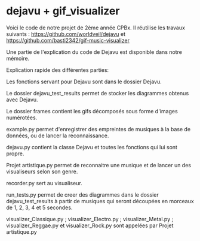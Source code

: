# dejavu + gif_visualizer

Voici le code de notre projet de 2ème année CPBx.
Il réutilise les travaux suivants : https://github.com/worldveil/dejavu et https://github.com/basti2342/gif-music-visualizer

Une partie de l'explication du code de Dejavu est disponible dans notre mémoire.



Explication rapide des différentes parties:

Les fonctions servant pour Dejavu sont dans le dossier Dejavu.

Le dossier dejavu_test_results permet de stocker les diagrammes obtenus avec Dejavu.

Le dossier frames contient les gifs décomposés sous forme d'images numérotées.

example.py permet d'enregistrer des empreintes de musiques à la base de données, ou de lancer la reconnaissance.

dejavu.py contient la classe Dejavu et toutes les fonctions qui lui sont propre.

Projet artistique.py permet de reconnaitre une musique et de lancer un des visualiseurs selon son genre.

recorder.py sert au visualiseur.

run_tests.py permet de creer des diagrammes dans le dossier dejavu_test_results à partir de musiques qui seront découpées en morceaux de 1, 2, 3, 4 et 5 secondes.

visualizer_Classique.py ; visualizer_Electro.py ; visualizer_Metal.py ; visualizer_Reggae.py et visualizer_Rock.py sont appelées par Projet artistique.py
